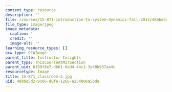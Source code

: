```yaml
---
content_type: resource
description: ''
file: /courses/15-871-introduction-to-system-dynamics-fall-2013/48bbe5d29c86d8fe1266a254b06a5bda_15-871_classroom-2.jpg
file_type: image/jpeg
image_metadata:
  caption: ''
  credit: ''
  image-alt: ''
learning_resource_types: []
ocw_type: OCWImage
parent_title: Instructor Insights
parent_type: ThisCourseAtMITSection
parent_uid: 6199f8e7-db61-6ed4-44c1-3e48b937ae4c
resourcetype: Image
title: 15-871_classroom-2.jpg
uid: 48bbe5d2-9c86-d8fe-1266-a254b06a5bda
---
```


